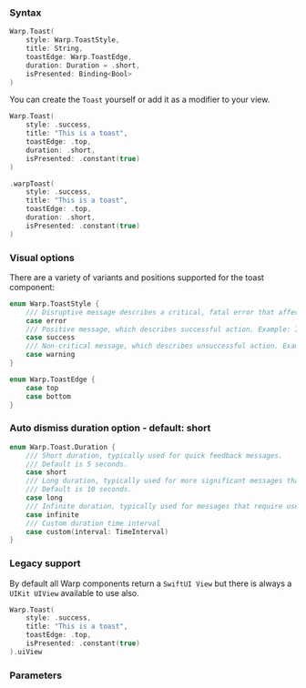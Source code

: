 

### Syntax

```swift example
Warp.Toast(
    style: Warp.ToastStyle,
    title: String,
    toastEdge: Warp.ToastEdge,
    duration: Duration = .short,
    isPresented: Binding<Bool>
)
```

You can create the `Toast` yourself or add it as a modifier to your view.

```swift example
Warp.Toast(
    style: .success,
    title: "This is a toast",
    toastEdge: .top,
    duration: .short,
    isPresented: .constant(true)
)

.warpToast(
    style: .success,
    title: "This is a toast",
    toastEdge: .top,
    duration: .short,
    isPresented: .constant(true)
)
```

### Visual options

There are a variety of variants and positions supported for the toast component:

```swift example
enum Warp.ToastStyle {
    /// Disruptive message describes a critical, fatal error that affects action. Example: Internal server error
    case error
    /// Positive message, which describes successful action. Example: Item added
    case success
    /// Non-critical message, which describes unsuccessful action. Example: Internet disconnected
    case warning
}

enum Warp.ToastEdge {
    case top
    case bottom
}
```

### Auto dismiss duration option - default: short

```swift example
enum Warp.Toast.Duration {
    /// Short duration, typically used for quick feedback messages.
    /// Default is 5 seconds.
    case short
    /// Long duration, typically used for more significant messages that require user attention.
    /// Default is 10 seconds.
    case long
    /// Infinite duration, typically used for messages that require user interaction to dismiss.
    case infinite
    /// Custom duration time interval
    case custom(interval: TimeInterval)
}
```

### Legacy support

By default all Warp components return a `SwiftUI View` but there is always a `UIKit UIView` available to use also.

```swift example
Warp.Toast(
    style: .success,
    title: "This is a toast",
    toastEdge: .top,
    isPresented: .constant(true)
).uiView
```

### Parameters

<api-table type=iOS component="Toast" />
